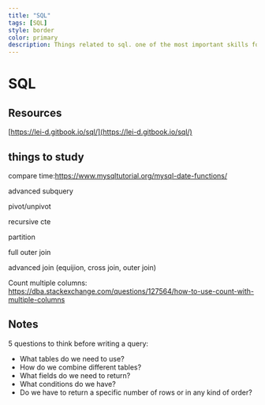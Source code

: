 ```yaml
---
title: "SQL"
tags: [SQL]
style: border
color: primary
description: Things related to sql. one of the most important skills for data analysts, if not the most.  
---
```

# SQL 

## Resources

[https://lei-d.gitbook.io/sql/](https://lei-d.gitbook.io/sql/)

## things to study

compare time:https://www.mysqltutorial.org/mysql-date-functions/

advanced subquery

pivot/unpivot 

recursive cte 

partition 

full outer join

advanced join (equijion, cross join, outer join) 

Count multiple columns: 
https://dba.stackexchange.com/questions/127564/how-to-use-count-with-multiple-columns 

## Notes

5 questions to think before writing a query: 
    
* What tables do we need to use? 
* How do we combine different tables? 
* What fields do we need to return? 
* What conditions do we have? 
* Do we have to return a specific number of rows or in any kind of order? 



